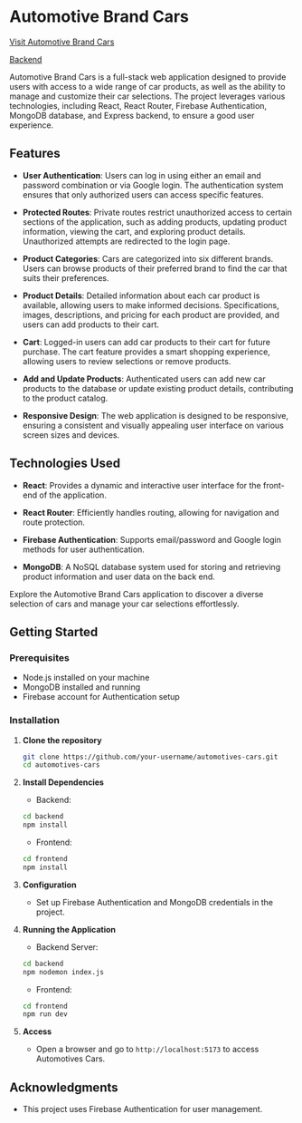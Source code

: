 # Automotive Brand Cars

[Visit Automotive Brand Cars](https://auto-motives-cars.web.app)

[Backend](https://github.com/nazmussaadatcse/automotives-cars-server)


Automotive Brand Cars is a full-stack web application designed to provide users with access to a wide range of car products, as well as the ability to manage and customize their car selections. The project leverages various technologies, including React, React Router, Firebase Authentication, MongoDB database, and Express backend, to ensure a good user experience.

## Features

- **User Authentication**: Users can log in using either an email and password combination or via Google login. The authentication system ensures that only authorized users can access specific features.
  
- **Protected Routes**: Private routes restrict unauthorized access to certain sections of the application, such as adding products, updating product information, viewing the cart, and exploring product details. Unauthorized attempts are redirected to the login page.
  
- **Product Categories**: Cars are categorized into six different brands. Users can browse products of their preferred brand to find the car that suits their preferences.
  
- **Product Details**: Detailed information about each car product is available, allowing users to make informed decisions. Specifications, images, descriptions, and pricing for each product are provided, and users can add products to their cart.
  
- **Cart**: Logged-in users can add car products to their cart for future purchase. The cart feature provides a smart shopping experience, allowing users to review selections or remove products.
  
- **Add and Update Products**: Authenticated users can add new car products to the database or update existing product details, contributing to the product catalog.
  
- **Responsive Design**: The web application is designed to be responsive, ensuring a consistent and visually appealing user interface on various screen sizes and devices.

## Technologies Used

- **React**: Provides a dynamic and interactive user interface for the front-end of the application.
  
- **React Router**: Efficiently handles routing, allowing for navigation and route protection.
  
- **Firebase Authentication**: Supports email/password and Google login methods for user authentication.
  
- **MongoDB**: A NoSQL database system used for storing and retrieving product information and user data on the back end.

Explore the Automotive Brand Cars application to discover a diverse selection of cars and manage your car selections effortlessly.



## Getting Started

### Prerequisites

- Node.js installed on your machine
- MongoDB installed and running
- Firebase account for Authentication setup

### Installation

1. **Clone the repository**
    ```bash
    git clone https://github.com/your-username/automotives-cars.git
    cd automotives-cars
    ```

2. **Install Dependencies**
    - Backend:
    ```bash
    cd backend
    npm install
    ```

    - Frontend:
    ```bash
    cd frontend
    npm install
    ```

3. **Configuration**
    - Set up Firebase Authentication and MongoDB credentials in the project.

4. **Running the Application**
    - Backend Server:
    ```bash
    cd backend
    npm nodemon index.js
    ```

    - Frontend:
    ```bash
    cd frontend
    npm run dev
    ```

5. **Access**
    - Open a browser and go to `http://localhost:5173` to access Automotives Cars.


## Acknowledgments

- This project uses Firebase Authentication for user management.